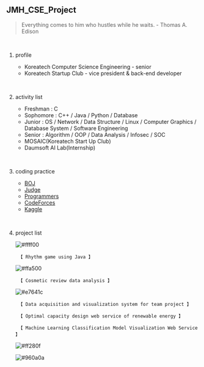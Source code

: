 ## JMH_CSE_Project

> Everything comes to him who hustles while he waits. - Thomas A. Edison

<br/>

1. profile

   + Koreatech Computer Science Engineering - senior
   + Koreatech Startup Club - vice president & back-end developer
<br/>

2. activity list

   + Freshman : C
   + Sophomore : C++ / Java / Python / Database
   + Junior : OS / Network / Data Structure / Linux / Computer Graphics / Database System / Software Engineering
   + Senior : Algorithm / OOP / Data Analysis / Infosec  / SOC
   + MOSAIC(Koreatech Start Up Club)
   + Daumsoft AI Lab(Internship)
<br/>

3. coding practice

   + [BOJ](https://www.acmicpc.net/)
   + [Judge](https://judge.koreatech.ac.kr/)
   + [Programmers](https://programmers.co.kr/)
   + [CodeForces](https://codeforces.com/)
   + [Kaggle](https://www.kaggle.com/)
<br/>

4. project list
  
   ![#ffff00](https://placehold.it/15/aff92c/000000?text=+)
   
        【 Rhythm game using Java 】
   
   ![#ffa500](https://placehold.it/15/ffa500/000000?text=+)
   
        【 Cosmetic review data analysis 】
   
   ![#e7641c](https://placehold.it/15/e7641c/000000?text=+)
   
        【 Data acquisition and visualization system for team project 】
        
        【 Optimal capacity design web service of renewable energy 】
        
        【 Machine Learning Classification Model Visualization Web Service 】
   
   ![#ff280f](https://placehold.it/15/ff280f/000000?text=+)
   
   ![#960a0a](https://placehold.it/15/960a0a/000000?text=+)
   